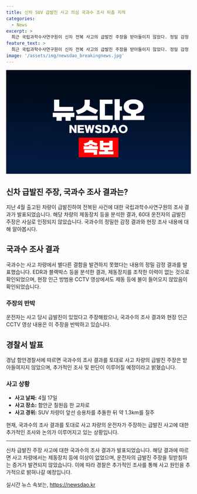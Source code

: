 ```yaml
---
title: 신차 SUV 급발진 사고 의심 국과수 조사 미흡 지적
categories:
  - News
excerpt: >
  최근 국립과학수사연구원이 신차 전복 사고의 급발진 주장을 받아들이지 않았다. 정밀 감정 결과에 따르면 사고 차량에 결함이 없었고, 제동장치를 조작한 증거도 발견되지 않았다. CCTV 영상에서도 제동이 작동하지 않았던 것으로 확인되었다. 이 사건은 지난 4월 함안에서 발생한 SUV 차량의 승용차 추돌 후 1.3km를 질주하며 급발진 주장한 사고로 알려져 있었다. (문의: seokyee@yna.co.kr) #급발진_주장 #국과수 #경찰
feature_text: >
  최근 국립과학수사연구원이 신차 전복 사고의 급발진 주장을 받아들이지 않았다. 정밀 감정 결과에 따르면 사고 차량에 결함이 없었고, 제동장치를 조작한 증거도 발견되지 않았다. CCTV 영상에서도 제동이 작동하지 않았던 것으로 확인되었다. 이 사건은 지난 4월 함안에서 발생한 SUV 차량의 승용차 추돌 후 1.3km를 질주하며 급발진 주장한 사고로 알려져 있었다. (문의: seokyee@yna.co.kr) #급발진_주장 #국과수 #경찰
image: '/assets/img/newsdao_breakingnews.jpg'
---
```


<p><img src="/assets/img/newsdao_breakingnews.jpg" alt="koreaapp 속보" /></p>

<h2>신차 급발진 주장, 국과수 조사 결과는?</h2>

<p data-ke-size="size16">지난 4월 출고된 차량이 급발진하여 전복된 사건에 대한 국립과학수사연구원의 조사 결과가 발표되었습니다. 해당 차량의 제동장치 등을 분석한 결과, 60대 운전자의 급발진 주장은 사실로 인정되지 않았습니다. 국과수의 정밀한 감정 결과와 현장 조사 내용에 대해 알아봅시다.</p>

<h2 data-ke-size="size26">국과수 조사 결과</h2>

<p data-ke-size="size16">국과수는 사고 차량에서 별다른 결함을 발견하지 못했다는 내용의 정밀 감정 결과를 발표했습니다. EDR과 블랙박스 등을 분석한 결과, 제동장치를 조작한 이력이 없는 것으로 확인되었으며, 현장 인근 방범용 CCTV 영상에서도 제동 등에 불이 들어오지 않았음이 확인되었습니다.</p>

<h3>주장의 반박</h3>

<p data-ke-size="size16">운전자는 사고 당시 급발진이 있었다고 주장해왔으나, 국과수의 조사 결과와 현장 인근 CCTV 영상 내용은 이 주장을 반박하고 있습니다.</p>

<h2 data-ke-size="size26">경찰서 발표</h2>

<p data-ke-size="size16">경남 함안경찰서에 따르면 국과수의 조사 결과를 토대로 사고 차량의 급발진 주장은 받아들여지지 않았으며, 추가적인 조사 및 판단이 이루어질 예정이라고 밝혔습니다.</p>

<h3>사고 상황</h3>

<ul>
    <li><b>사고 날짜:</b> 4월 17일</li>
    <li><b>사고 장소:</b> 함안군 칠원읍 한 교차로</li>
    <li><b>사고 경위:</b> SUV 차량이 앞선 승용차를 추돌한 뒤 약 1.3km를 질주</li>
</ul>

<p data-ke-size="size16">현재, 국과수의 조사 결과를 토대로 사고 차량의 운전자가 주장하는 급발진 사고에 대한 추가적인 조사와 논의가 이루어지고 있는 상황입니다.</p>

<hr>

<p data-ke-size="size16">신차 급발진 주장 사고에 대한 국과수의 조사 결과가 발표되었습니다. 해당 결과에 따르면 사고 차량에서는 제동장치 등에 이상이 없었으며, 운전자의 급발진 주장을 뒷받침하는 증거가 발견되지 않았습니다. 이에 따라 경찰은 추가적인 조사를 통해 사고 원인을 추가적으로 밝혀나갈 예정입니다.</p>
실시간 뉴스 속보는, <a href="https://newsdao.kr" rel="dofollow">https://newsdao.kr</a>


